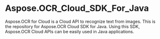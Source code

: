 # Aspose.OCR_Cloud_SDK_For_Java
Aspose.OCR for Cloud is a Cloud API to recognize text from images. This is the repository for Aspose.OCR Cloud SDK for Java. Using this SDK, Aspose.OCR Cloud APIs can be easily used in Java applications.
